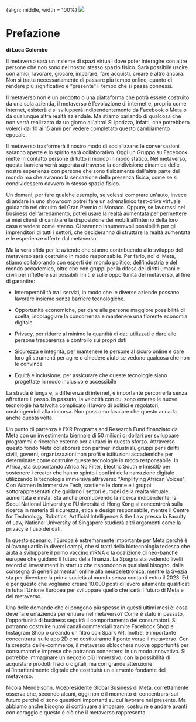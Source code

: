 {align: middle, width = 100%}
![](001_COLOMBO.png)

# Prefazione

**di Luca Colombo**

Il metaverso sarà un insieme di spazi virtuali dove poter interagire con altre
persone che non sono nel nostro stesso spazio fisico. Sarà possibile uscire con
amici, lavorare, giocare, imparare, fare acquisti, creare e altro ancora. Non si
tratta necessariamente di passare più tempo online, quanto di rendere più
significativo e “presente” il tempo che si passa connessi.

Il metaverso non è un prodotto o una piattaforma che potrà essere costruito da
una sola azienda, il metaverso è l’evoluzione di internet e, proprio come
internet, esisterà e si svilupperà indipendentemente da Facebook o Meta o da
qualunque altra realtà aziendale. Ma stiamo parlando di qualcosa che non verrà
realizzato da un giorno all'altro! Si ipotizza, infatti, che potrebbero volerci
dai 10 ai 15 anni per vedere completato questo cambiamento epocale.

Il metaverso trasformerà il nostro modo di socializzare: le conversazioni
saranno aperte e lo spirito sarà collaborativo. Oggi un Gruppo su Facebook mette
in contatto persone di tutto il mondo in modo statico. Nel metaverso, questa
barriera verrà superata attraverso la condivisione dinamica delle nostre
esperienze con persone che sono fisicamente dall'altra parte del mondo ma che
avranno la sensazione della presenza fisica, come se si condividessero davvero
lo stesso spazio fisico.

Un domani, per fare qualche esempio, se volessi comprare un'auto, invece di
andare in uno showroom potrei fare un adrenalinico test-drive virtuale guidando
nel circuito del Gran Premio di Monaco. Oppure, se lavorassi nel business
dell’arredamento, potrei usare la realtà aumentata per permettere ai miei
clienti di cambiare la disposizione dei mobili all’interno della loro casa e
vedere come stanno. Ci saranno innumerevoli possibilità per gli imprenditori di
tutti i settori, che decideranno di sfruttare la realtà aumentata e le
esperienze offerte dal metaverso.

Ma la vera sfida per le aziende che stanno contribuendo allo sviluppo del
metaverso sarà costruirlo in modo responsabile. Per farlo, noi di Meta, stiamo
collaborando con esperti del mondo politico, dell'industria e del mondo
accademico, oltre che con gruppi per la difesa dei diritti umani e civili per
riflettere sui possibili limiti e sulle opportunità del metaverso, al fine di
garantire:

* Interoperabilità tra i servizi, in modo che le diverse aziende possano
    lavorare insieme senza barriere tecnologiche.

* Opportunità economiche, per dare alle persone maggiore possibilità di
    scelta, incoraggiare la concorrenza e mantenere una fiorente economia
    digitale

* Privacy, per ridurre al minimo la quantità di dati utilizzati e dare alle
    persone trasparenza e controllo sui propri dati

* Sicurezza e integrità, per mantenere le persone al sicuro online e dare loro
    gli strumenti per agire o chiedere aiuto se vedono qualcosa che non le
    convince

* Equità e inclusione, per assicurare che queste tecnologie siano progettate
    in modo inclusivo e accessibile

La strada è lunga e, a differenza di internet, è importante percorrerla senza
affrettare il passo. In passato, la velocità con cui sono emerse le nuove
tecnologie ha talvolta complicato il lavoro di politici e regolatori,
costringendoli alla rincorsa. Non possiamo lasciare che questo accada anche
questa volta.

Un punto di partenza è l'XR Programs and Research Fund finanziato da Meta con un
investimento biennale di 50 milioni di dollari per sviluppare programmi e
ricerche esterne per aiutarci in questo sforzo. Attraverso questo fondo Meta
collaborerà con partner industriali, gruppi per i diritti civili, governi,
organizzazioni non profit e istituzioni accademiche per determinare come
costruire queste tecnologie in modo responsabile. In Africa, sta supportando
Africa No Filter, Electric South e Imisi3D per sostenere i creator che hanno
spinto i confini della narrazione digitale utilizzando la tecnologia immersiva
attraverso "Amplifying African Voices". Con Women In Immersive Tech, sostiene le
donne e i gruppi sottorappresentati che guidano i settori europei della realtà
virtuale, aumentata e mista. Sta anche promuovendo la ricerca indipendente: la
Seoul National University e l'Università di Hong Kong si concentrerà sulla
ricerca in materia di sicurezza, etica e design responsabile, mentre il Centre
for Technology, Robotics, Artificial Intelligence & the Law presso la Faculty of
Law, National University of Singapore studierà altri argomenti come la privacy e
l'uso dei dati.

In questo scenario, l'Europa è estremamente importante per Meta perché è
all'avanguardia in diversi campi, che si tratti della biotecnologia tedesca che
aiuta a sviluppare il primo vaccino mRNA o la coalizione di neo-banche europee
che guidano il futuro della finanza. La Spagna sta vedendo livelli record di
investimenti in startup che rispondono a qualsiasi bisogno, dalla consegna di
generi alimentari online alla neuroelettronica, mentre la Svezia sta per
diventare la prima società al mondo senza contanti entro il 2023. Ed è per
questo che vogliamo creare 10.000 posti di lavoro altamente qualificati in tutta
l’Unione Europea per sviluppare quello che sarà il futuro di Meta e del
metaverso.

Una delle domande che ci pongono più spesso in questi ultimi mesi è: cosa deve
fare un’azienda per entrare nel metaverso? Come è stato in passato,
l'opportunità di business seguirà il comportamento dei consumatori. Si potranno
costruire nuovi canali commerciali tramite Facebook Shop e Instagram Shop o
creando un filtro con Spark AR. Inoltre, è importante concentrarsi sulle app 2D
che costituiranno il ponte verso il metaverso. Con la crescita dell’e-commerce,
il metaverso sbloccherà nuove opportunità per consumatori e imprese che potranno
connettersi in un modo innovativo. Si potrebbe immaginare un negozio più
immersivo, con la possibilità di acquistare prodotti fisici o digitali, ma con
grande attenzione all’intrattenimento digitale che costituirà un elemento
fondante del metaverso.

Nicola Mendelsohn, Vicepresidente Global Business di Meta, correttamente osserva
che, secondo alcuni, oggi non è il momento di concentrarsi sul futuro perché ci
sono questioni importanti su cui lavorare nel presente. Ma abbiamo anche bisogno
di continuare a imparare, costruire e andare avanti con coraggio e questo è ciò
che il metaverso rappresenta.
